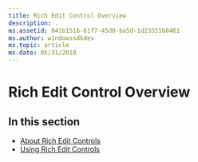 ```yaml
---
title: Rich Edit Control Overview
description: .
ms.assetid: 041b1516-61f7-45d0-ba5d-1d23355b8461
ms.author: windowssdkdev
ms.topic: article
ms.date: 05/31/2018
---
```


# Rich Edit Control Overview

## In this section

-   [About Rich Edit Controls](about-rich-edit-controls.md)
-   [Using Rich Edit Controls](using-rich-edit-controls.md)

 

 




